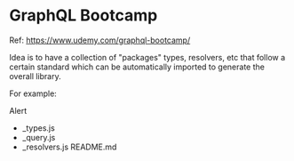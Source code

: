 # GraphQL Bootcamp

Ref: https://www.udemy.com/graphql-bootcamp/

Idea is to have a collection of "packages" types, resolvers, etc that follow a certain standard which can be automatically imported to generate the overall library.

For example:

Alert

- \_types.js
- \_query.js
- \_resolvers.js
  README.md
